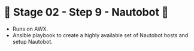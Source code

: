 # 🚧 Stage 02 - Step 9 - Nautobot 🚧
* Runs on AWX.
* Ansible playbook to create a highly available set of Nautobot hosts and setup Nautobot.